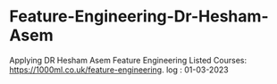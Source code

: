 # Feature-Engineering-Dr-Hesham-Asem
Applying DR Hesham Asem Feature Engineering Listed Courses: https://1000ml.co.uk/feature-engineering.
log :
01-03-2023
